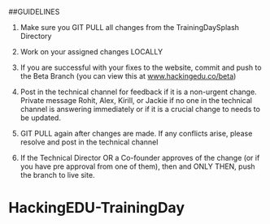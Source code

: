 ##GUIDELINES


1) Make sure you GIT PULL all changes from the TrainingDaySplash Directory

2) Work on your assigned changes LOCALLY

3) If you are successful with your fixes to the website, commit and push to the Beta Branch (you can view this at www.hackingedu.co/beta)

4) Post in the technical channel for feedback if it is a non-urgent change. Private message Rohit, Alex, Kirill, or Jackie if no one in the technical channel is answering immediately or if it is a crucial change to needs to be updated.

5) GIT PULL again after changes are made. If any conflicts arise, please resolve and post in the technical channel

6) If the Technical Director OR a Co-founder approves of the change (or if you have pre approval from one of them), then and ONLY THEN, push the branch to live site. 
# HackingEDU-TrainingDay
